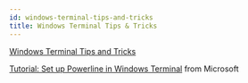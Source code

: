 ```yaml
---
id: windows-terminal-tips-and-tricks
title: Windows Terminal Tips & Tricks
---
```


[Windows Terminal Tips and Tricks](https://devblogs.microsoft.com/commandline/windows-terminal-tips-and-tricks/)

[Tutorial: Set up Powerline in Windows Terminal](https://docs.microsoft.com/en-us/windows/terminal/tutorials/powerline-setup) from Microsoft